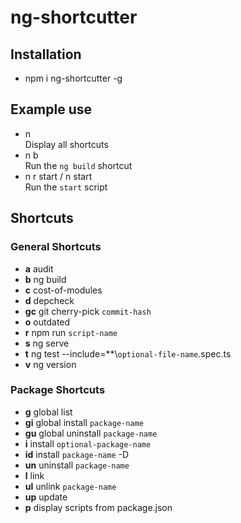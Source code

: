 # ng-shortcutter
## Installation
* npm i ng-shortcutter -g

## Example use
* n  
Display all shortcuts
* n b  
Run the `ng build` shortcut
* n r start / n start  
Run the `start` script
## Shortcuts
### General Shortcuts
* **a** audit
* **b** ng build
* **c** cost-of-modules
* **d** depcheck
* **gc** git cherry-pick `commit-hash`
* **o** outdated
* **r** npm run `script-name`
* **s** ng serve
* **t** ng test --include=**\\`optional-file-name`.spec.ts
* **v** ng version
### Package Shortcuts
* **g** global list
* **gi** global install `package-name`
* **gu** global uninstall `package-name`
* **i** install `optional-package-name`
* **id** install `package-name` -D
* **un** uninstall `package-name`
* **l** link
* **ul** unlink `package-name`
* **up** update
* **p** display scripts from package.json

